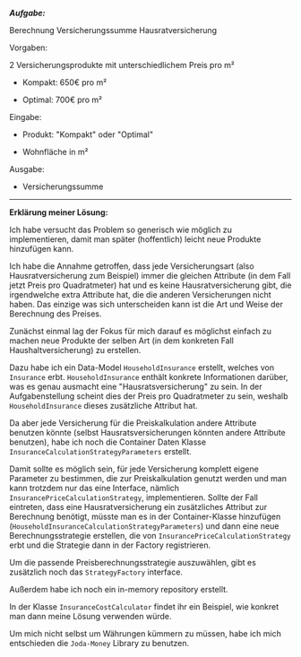 ***Aufgabe:***

﻿Berechnung Versicherungssumme Hausratversicherung



Vorgaben:


2 Versicherungsprodukte mit unterschiedlichem Preis pro m²

* Kompakt: 650€ pro m²

* Optimal: 700€ pro m²


Eingabe:

* Produkt: "Kompakt" oder "Optimal"

* Wohnfläche in m²


Ausgabe:

* Versicherungssumme

------------------------------------------

**Erklärung meiner Lösung:**

Ich habe versucht das Problem so generisch wie möglich zu implementieren, damit man später (hoffentlich) leicht neue Produkte hinzufügen kann.

Ich habe die Annahme getroffen, dass jede Versicherungsart (also Hausratversicherung zum Beispiel) immer die gleichen Attribute (in dem Fall jetzt Preis pro Quadratmeter) hat und es keine Hausratversicherung gibt, die irgendwelche extra Attribute hat, die die anderen Versicherungen nicht haben. Das einzige was sich unterscheiden kann ist die Art und Weise der Berechnung des Preises.

Zunächst einmal lag der Fokus für mich darauf es möglichst einfach zu machen neue Produkte der selben Art (in dem konkreten Fall Haushaltversicherung) zu erstellen.

Dazu habe ich ein Data-Model `HouseholdInsurance` erstellt, welches von `Insurance` erbt. `HouseholdInsurance` enthält konkrete Informationen darüber, was es genau ausmacht eine "Hausratsversicherung" zu sein. In der Aufgabenstellung scheint dies der Preis pro Quadratmeter zu sein, weshalb `HouseholdInsurance` dieses zusätzliche Attribut hat.

Da aber jede Versicherung für die Preiskalkulation andere Attribute benutzen könnte (selbst Hausratsversicherungen könnten andere Attribute benutzen), habe ich noch die Container Daten Klasse `InsuranceCalculationStrategyParameters` erstellt. 

Damit sollte es möglich sein, für jede Versicherung komplett eigene Parameter zu bestimmen, die zur Preiskalkulation genutzt werden und man kann trotzdem nur das eine Interface, nämlich `InsurancePriceCalculationStrategy`, implementieren.
Sollte der Fall eintreten, dass eine Hausratversicherung ein zusätzliches Attribut zur Berechnung benötigt, müsste man es in der Container-Klasse hinzufügen (`HouseholdInsuranceCalculationStrategyParameters`) und dann eine neue Berechnungsstrategie erstellen, die von `InsurancePriceCalculationStrategy` erbt und die Strategie dann in der Factory registrieren.

Um die passende Preisberechnungsstrategie auszuwählen, gibt es zusätzlich noch das `StrategyFactory` interface.

Außerdem habe ich noch ein in-memory repository erstellt.

In der Klasse `InsuranceCostCalculator` findet ihr ein Beispiel, wie konkret man dann meine Lösung verwenden würde.

Um mich nicht selbst um Währungen kümmern zu müssen, habe ich mich entschieden die `Joda-Money` Library zu benutzen.